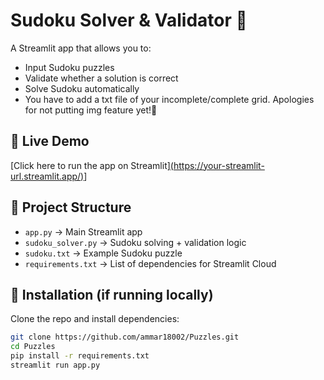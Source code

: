 # Sudoku Solver & Validator 🧩

A Streamlit app that allows you to:
- Input Sudoku puzzles
- Validate whether a solution is correct
- Solve Sudoku automatically
- You have to add a txt file of your incomplete/complete grid. Apologies for not putting img feature yet!🙏

## 🚀 Live Demo
[Click here to run the app on Streamlit][(https://your-streamlit-url.streamlit.app/)](https://puzzles-nzftmevuukxqeh3wxc76yv.streamlit.app/)]

## 📂 Project Structure
- `app.py` → Main Streamlit app
- `sudoku_solver.py` → Sudoku solving + validation logic
- `sudoku.txt` → Example Sudoku puzzle
- `requirements.txt` → List of dependencies for Streamlit Cloud

## 🔧 Installation (if running locally)
Clone the repo and install dependencies:
```bash
git clone https://github.com/ammar18002/Puzzles.git
cd Puzzles
pip install -r requirements.txt
streamlit run app.py
